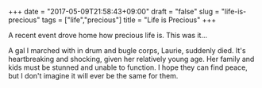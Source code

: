 +++
date = "2017-05-09T21:58:43+09:00"
draft = "false"
slug = "life-is-precious"
tags = ["life","precious"]
title = "Life is Precious"
+++

A recent event drove home how precious life is. This was it...

<!--more-->

A gal I marched with in drum and bugle corps, Laurie, suddenly died. It's heartbreaking and shocking, given her relatively young age. Her family and kids must be stunned and unable to function. I hope they can find peace, but I don't imagine it will ever be the same for them. 


